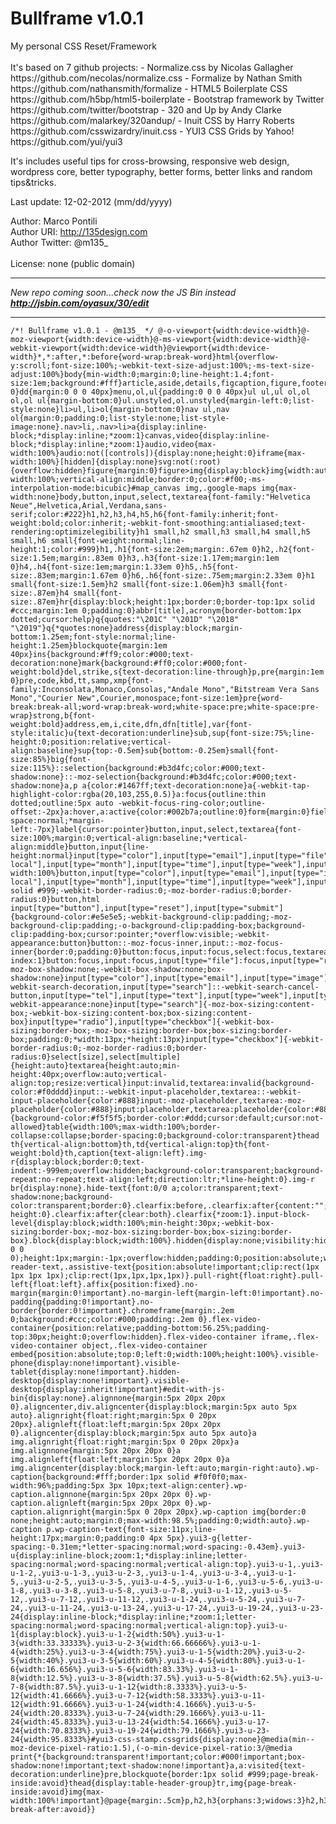 <h1>Bullframe v1.0.1</h1>
My personal CSS Reset/Framework<br>
<br>
It's based on 7 github projects:
- Normalize.css by Nicolas Gallagher https://github.com/necolas/normalize.css 
- Formalize by Nathan Smith https://github.com/nathansmith/formalize
- HTML5 Boilerplate CSS https://github.com/h5bp/html5-boilerplate
- Bootstrap framework by Twitter https://github.com/twitter/bootstrap
- 320 and Up by Andy Clarke https://github.com/malarkey/320andup/
- Inuit CSS by Harry Roberts https://github.com/csswizardry/inuit.css
- YUI3 CSS Grids by Yahoo! https://github.com/yui/yui3
 
It's includes useful tips for cross-browsing, responsive web design, 
wordpress core, better typography, better forms, better links 
and random tips&tricks.

Last update: 12-02-2012 (mm/dd/yyyy)  

Author: Marco Pontili<br>
Author URI: http://135design.com<br>
Author Twitter: @m135_<br>
<br> 
License: none (public domain)

<hr>

<i>New repo coming soon...check now the JS Bin instead <b>http://jsbin.com/oyasux/30/edit</b></i>

<hr>

<pre><code>/*! Bullframe v1.0.1 - @m135_ */ @-o-viewport{width:device-width}@-moz-viewport{width:device-width}@-ms-viewport{width:device-width}@-webkit-viewport{width:device-width}@viewport{width:device-width}*,*:after,*:before{word-wrap:break-word}html{overflow-y:scroll;font-size:100%;-webkit-text-size-adjust:100%;-ms-text-size-adjust:100%}body{min-width:0;margin:0;line-height:1.4;font-size:1em;background:#fff}article,aside,details,figcaption,figure,footer,header,hgroup,nav,section,summary{display:block}dl,menu,ol,ul{margin:1em 0}dd{margin:0 0 0 40px}menu,ol,ul{padding:0 0 0 40px}ul ul,ul ol,ol ol,ol ul{margin-bottom:0}ul.unstyled,ol.unstyled{margin-left:0;list-style:none}li>ul,li>ol{margin-bottom:0}nav ul,nav ol{margin:0;padding:0;list-style:none;list-style-image:none}.nav>li,.nav>li>a{display:inline-block;*display:inline;*zoom:1}canvas,video{display:inline-block;*display:inline;*zoom:1}audio,video{max-width:100%}audio:not([controls]){display:none;height:0}iframe{max-width:100%}[hidden]{display:none}svg:not(:root){overflow:hidden}figure{margin:0}figure>img{display:block}img{width:auto\9;height:auto;max-width:100%;vertical-align:middle;border:0;color:#f00;-ms-interpolation-mode:bicubic}#map_canvas img,.google-maps img{max-width:none}body,button,input,select,textarea{font-family:"Helvetica Neue",Helvetica,Arial,Verdana,sans-serif;color:#222}h1,h2,h3,h4,h5,h6{font-family:inherit;font-weight:bold;color:inherit;-webkit-font-smoothing:antialiased;text-rendering:optimizelegibility}h1 small,h2 small,h3 small,h4 small,h5 small,h6 small{font-weight:normal;line-height:1;color:#999}h1,.h1{font-size:2em;margin:.67em 0}h2,.h2{font-size:1.5em;margin:.83em 0}h3,.h3{font-size:1.17em;margin:1em 0}h4,.h4{font-size:1em;margin:1.33em 0}h5,.h5{font-size:.83em;margin:1.67em 0}h6,.h6{font-size:.75em;margin:2.33em 0}h1 small{font-size:1.5em}h2 small{font-size:1.06em}h3 small{font-size:.87em}h4 small{font-size:.87em}hr{display:block;height:1px;border:0;border-top:1px solid #ccc;margin:1em 0;padding:0}abbr[title],acronym{border-bottom:1px dotted;cursor:help}q{quotes:"\201C" "\201D" "\2018" "\2019"}q{*quotes:none}address{display:block;margin-bottom:1.25em;font-style:normal;line-height:1.25em}blockquote{margin:1em 40px}ins{background:#ff9;color:#000;text-decoration:none}mark{background:#ff0;color:#000;font-weight:bold}del,strike,s{text-decoration:line-through}p,pre{margin:1em 0}pre,code,kbd,tt,samp,xmp{font-family:Inconsolata,Monaco,Consolas,"Andale Mono","Bitstream Vera Sans Mono","Courier New",Courier,monospace;font-size:1em}pre{word-break:break-all;word-wrap:break-word;white-space:pre;white-space:pre-wrap}strong,b{font-weight:bold}address,em,i,cite,dfn,dfn[title],var{font-style:italic}u{text-decoration:underline}sub,sup{font-size:75%;line-height:0;position:relative;vertical-align:baseline}sup{top:-0.5em}sub{bottom:-0.25em}small{font-size:85%}big{font-size:115%}::selection{background:#b3d4fc;color:#000;text-shadow:none}::-moz-selection{background:#b3d4fc;color:#000;text-shadow:none}a,p a{color:#1467ff;text-decoration:none}a{-webkit-tap-highlight-color:rgba(20,103,255,0.5)}a:focus{outline:thin dotted;outline:5px auto -webkit-focus-ring-color;outline-offset:-2px}a:hover,a:active{color:#002b7a;outline:0}form{margin:0}fieldset{border:0;margin:0;padding:0}legend{border:0;padding:0;white-space:normal;*margin-left:-7px}label{cursor:pointer}button,input,select,textarea{font-size:100%;margin:0;vertical-align:baseline;*vertical-align:middle}button,input{line-height:normal}input[type="color"],input[type="email"],input[type="file"],input[type="number"],input[type="password"],input[type="tel"],input[type="search"],input[type="text"],input[type="date"],input[type="datetime"],input[type="datetime-local"],input[type="month"],input[type="time"],input[type="week"],input[type="time"],input[type="url"],select,textarea{width:100%;max-width:100%}button,input[type="color"],input[type="email"],input[type="image"],input[type="file"],input[type="number"],input[type="password"],input[type="tel"],input[type="search"],input[type="text"],input[type="date"],input[type="datetime"],input[type="datetime-local"],input[type="month"],input[type="time"],input[type="week"],input[type="time"],input[type="url"],input[type="reset"],input[type="submit"],input[type="button"],select,textarea{border:1px solid #999;-webkit-border-radius:0;-moz-border-radius:0;border-radius:0}button,html input[type="button"],input[type="reset"],input[type="submit"]{background-color:#e5e5e5;-webkit-background-clip:padding;-moz-background-clip:padding;-o-background-clip:padding-box;background-clip:padding-box;cursor:pointer;*overflow:visible;-webkit-appearance:button}button::-moz-focus-inner,input::-moz-focus-inner{border:0;padding:0}button:focus,input:focus,select:focus,textarea:focus{z-index:1}button:focus,input:focus,input[type="file"]:focus,input[type="radio"]:focus,input[type="checkbox"]:focus,input[type="file"]:active,input[type="radio"]:active,input[type="checkbox"]:active,select:focus,textarea:focus,:invalid{-moz-box-shadow:none;-webkit-box-shadow:none;box-shadow:none}input[type="color"],input[type="email"],input[type="image"],input[type="number"],input[type="password"],input[type="search"],input[type="search"]::-webkit-search-decoration,input[type="search"]::-webkit-search-cancel-button,input[type="tel"],input[type="text"],input[type="week"],input[type="url"],textarea{-webkit-appearance:none}input[type="search"]{-moz-box-sizing:content-box;-webkit-box-sizing:content-box;box-sizing:content-box}input[type="radio"],input[type="checkbox"]{-webkit-box-sizing:border-box;-moz-box-sizing:border-box;box-sizing:border-box;padding:0;*width:13px;*height:13px}input[type="checkbox"]{-webkit-border-radius:0;-moz-border-radius:0;border-radius:0}select[size],select[multiple]{height:auto}textarea{height:auto;min-height:40px;overflow:auto;vertical-align:top;resize:vertical}input:invalid,textarea:invalid{background-color:#f0dddd}input::-webkit-input-placeholder,textarea::-webkit-input-placeholder{color:#888}input:-moz-placeholder,textarea:-moz-placeholder{color:#888}input:placeholder,textarea:placeholder{color:#888}input[disabled],select[disabled],textarea[disabled],input[readonly],select[readonly],textarea[readonly]{background-color:#f5f5f5;border-color:#ddd;cursor:default;cursor:not-allowed}table{width:100%;max-width:100%;border-collapse:collapse;border-spacing:0;background-color:transparent}thead th{vertical-align:bottom}th,td{vertical-align:top}th{font-weight:bold}th,caption{text-align:left}.img-r{display:block;border:0;text-indent:-999em;overflow:hidden;background-color:transparent;background-repeat:no-repeat;text-align:left;direction:ltr;*line-height:0}.img-r br{display:none}.hide-text{font:0/0 a;color:transparent;text-shadow:none;background-color:transparent;border:0}.clearfix:before,.clearfix:after{content:"";display:table;line-height:0}.clearfix:after{clear:both}.clearfix{*zoom:1}.input-block-level{display:block;width:100%;min-height:30px;-webkit-box-sizing:border-box;-moz-box-sizing:border-box;box-sizing:border-box}.block{display:block;width:100%}.hidden{display:none;visibility:hidden}.show{display:block;visibility:visible}.visuallyhidden{border:0;clip:rect(0 0 0 0);height:1px;margin:-1px;overflow:hidden;padding:0;position:absolute;width:1px}.visuallyhidden.focusable:active,.visuallyhidden.focusable:focus{clip:auto;height:auto;margin:0;overflow:visible;position:static;width:auto}.invisible{visibility:hidden}.screen-reader-text,.assistive-text{position:absolute!important;clip:rect(1px 1px 1px 1px);clip:rect(1px,1px,1px,1px)}.pull-right{float:right}.pull-left{float:left}.affix{position:fixed}.no-margin{margin:0!important}.no-margin-left{margin-left:0!important}.no-padding{padding:0!important}.no-border{border:0!important}.chromeframe{margin:.2em 0;background:#ccc;color:#000;padding:.2em 0}.flex-video-container{position:relative;padding-bottom:56.25%;padding-top:30px;height:0;overflow:hidden}.flex-video-container iframe,.flex-video-container object,.flex-video-container embed{position:absolute;top:0;left:0;width:100%;height:100%}.visible-phone{display:none!important}.visible-tablet{display:none!important}.hidden-desktop{display:none!important}.visible-desktop{display:inherit!important}#edit-with-js-bin{display:none}.alignnone{margin:5px 20px 20px 0}.aligncenter,div.aligncenter{display:block;margin:5px auto 5px auto}.alignright{float:right;margin:5px 0 20px 20px}.alignleft{float:left;margin:5px 20px 20px 0}.aligncenter{display:block;margin:5px auto 5px auto}a img.alignright{float:right;margin:5px 0 20px 20px}a img.alignnone{margin:5px 20px 20px 0}a img.alignleft{float:left;margin:5px 20px 20px 0}a img.aligncenter{display:block;margin-left:auto;margin-right:auto}.wp-caption{background:#fff;border:1px solid #f0f0f0;max-width:96%;padding:5px 3px 10px;text-align:center}.wp-caption.alignnone{margin:5px 20px 20px 0}.wp-caption.alignleft{margin:5px 20px 20px 0}.wp-caption.alignright{margin:5px 0 20px 20px}.wp-caption img{border:0 none;height:auto;margin:0;max-width:98.5%;padding:0;width:auto}.wp-caption p.wp-caption-text{font-size:11px;line-height:17px;margin:0;padding:0 4px 5px}.yui3-g{letter-spacing:-0.31em;*letter-spacing:normal;word-spacing:-0.43em}.yui3-u{display:inline-block;zoom:1;*display:inline;letter-spacing:normal;word-spacing:normal;vertical-align:top}.yui3-u-1,.yui3-u-1-2,.yui3-u-1-3,.yui3-u-2-3,.yui3-u-1-4,.yui3-u-3-4,.yui3-u-1-5,.yui3-u-2-5,.yui3-u-3-5,.yui3-u-4-5,.yui3-u-1-6,.yui3-u-5-6,.yui3-u-1-8,.yui3-u-3-8,.yui3-u-5-8,.yui3-u-7-8,.yui3-u-1-12,.yui3-u-5-12,.yui3-u-7-12,.yui3-u-11-12,.yui3-u-1-24,.yui3-u-5-24,.yui3-u-7-24,.yui3-u-11-24,.yui3-u-13-24,.yui3-u-17-24,.yui3-u-19-24,.yui3-u-23-24{display:inline-block;*display:inline;*zoom:1;letter-spacing:normal;word-spacing:normal;vertical-align:top}.yui3-u-1{display:block}.yui3-u-1-2{width:50%}.yui3-u-1-3{width:33.33333%}.yui3-u-2-3{width:66.66666%}.yui3-u-1-4{width:25%}.yui3-u-3-4{width:75%}.yui3-u-1-5{width:20%}.yui3-u-2-5{width:40%}.yui3-u-3-5{width:60%}.yui3-u-4-5{width:80%}.yui3-u-1-6{width:16.656%}.yui3-u-5-6{width:83.33%}.yui3-u-1-8{width:12.5%}.yui3-u-3-8{width:37.5%}.yui3-u-5-8{width:62.5%}.yui3-u-7-8{width:87.5%}.yui3-u-1-12{width:8.3333%}.yui3-u-5-12{width:41.6666%}.yui3-u-7-12{width:58.3333%}.yui3-u-11-12{width:91.6666%}.yui3-u-1-24{width:4.1666%}.yui3-u-5-24{width:20.8333%}.yui3-u-7-24{width:29.1666%}.yui3-u-11-24{width:45.8333%}.yui3-u-13-24{width:54.1666%}.yui3-u-17-24{width:70.8333%}.yui3-u-19-24{width:79.1666%}.yui3-u-23-24{width:95.8333%}#yui3-css-stamp.cssgrids{display:none}@media(min--moz-device-pixel-ratio:1.5),(-o-min-device-pixel-ratio:3/@media print{*{background:transparent!important;color:#000!important;box-shadow:none!important;text-shadow:none!important}a,a:visited{text-decoration:underline}pre,blockquote{border:1px solid #999;page-break-inside:avoid}thead{display:table-header-group}tr,img{page-break-inside:avoid}img{max-width:100%!important}@page{margin:.5cm}p,h2,h3{orphans:3;widows:3}h2,h3{page-break-after:avoid}}</pre></code>